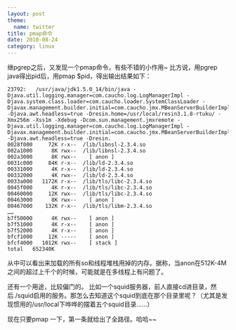 ```yaml
---
layout: post
theme:
  name: twitter
title: pmap命令
date: 2010-08-24
category: linux
---
```


继pgrep之后，又发现一个pmap命令，有些不错的小作用~
比方说，用pgrep java得出pid后，用pmap $pid，得出输出结果如下：

    23792:   /usr/java/jdk1.5.0_14/bin/java -Djava.util.logging.manager=com.caucho.log.LogManagerImpl -Djava.system.class.loader=com.caucho.loader.SystemClassLoader -Djavax.management.builder.initial=com.caucho.jmx.MBeanServerBuilderImpl -Djava.awt.headless=true -Dresin.home=/usr/local/resin3.1.8-rtuku/ -Xmx256m -Xss1m -Xdebug -Dcom.sun.management.jmxremote -Djava.util.logging.manager=com.caucho.log.LogManagerImpl -Djavax.management.builder.initial=com.caucho.jmx.MBeanServerBuilderImpl -Djava.awt.headless=true -Dresin.
    0028f000     72K r-x--  /lib/libnsl-2.3.4.so
    002a1000      8K rwx--  /lib/libnsl-2.3.4.so
    002a3000      8K rwx--    [ anon ]
    0031c000     84K r-x--  /lib/ld-2.3.4.so
    00331000      4K r-x--  /lib/ld-2.3.4.so
    00332000      4K rwx--  /lib/ld-2.3.4.so
    0033a000   1172K r-x--  /lib/tls/libc-2.3.4.so
    0045f000      4K r-x--  /lib/tls/libc-2.3.4.so
    00460000     12K rwx--  /lib/tls/libc-2.3.4.so
    00463000      8K rwx--    [ anon ]
    00467000    132K r-x--  /lib/tls/libm-2.3.4.so
    ……
    b7f50000      4K rwx--    [ anon ]
    b7f51000      4K r-x--    [ anon ]
    b7f52000      4K r-x--    [ anon ]
    bfcf1000     12K -----    [ anon ]
    bfcf4000   1012K rwx--    [ stack ]
    total   652340K

从中可以看出来加载的所有so和线程堆栈用掉的内存。据称，当anon在512K-4M之间的超过上千个的时候，可能就是在多线程上有问题了。

还有一个用途，比较偏门的。
比如一个squid服务器，前人直接cd进目录，然后./squid启用的服务。那怎么去知道这个squid到底在那个目录里呢？（尤其是发现惯用的/usr/local下哗哗的摆着五个squid目录……）

现在只要pmap 一下，第一条就给出了全路径。哈哈~~
